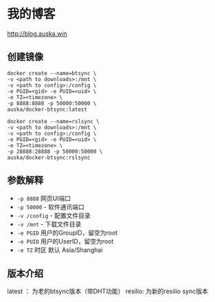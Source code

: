 # 我的博客
http://blog.auska.win

## 创建镜像

```
docker create --name=btsync \
-v <path to downloads>:/mnt \
-v <path to config>:/config \
-e PGID=<gid> -e PUID=<uid> \
-e TZ=<timezone> \
-p 8888:8888 -p 50000:50000 \
auska/docker-btsync:latest
```

```
docker create --name=rslsync \
-v <path to downloads>:/mnt \
-v <path to config>:/config \
-e PGID=<gid> -e PUID=<uid> \
-e TZ=<timezone> \
-p 28888:28888 -p 50000:50000 \
auska/docker-btsync:rslsync
```

## 参数解释

* `-p 8888` 网页UI端口
* `-p 50000` - 软件通讯端口
* `-v /config` - 配置文件目录
* `-v /mnt` - 下载文件目录
* `-e PGID` 用户的GroupID，留空为root
* `-e PUID` 用户的UserID，留空为root
* `-e TZ` 时区 默认 Asia/Shanghai

## 版本介绍

latest ： 为老的btsync版本（带DHT功能）
resilio:  为新的resilio sync版本
